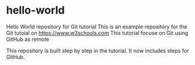 # hello-world
Hello World repository for Git tutorial
This is an example repository for the Git tutoial on https://www.w3schools.com
This tutorial focuse on Git using GitHub as remote

This repository is built step by step in the tutorial.
It now includes steps for GitHub.
